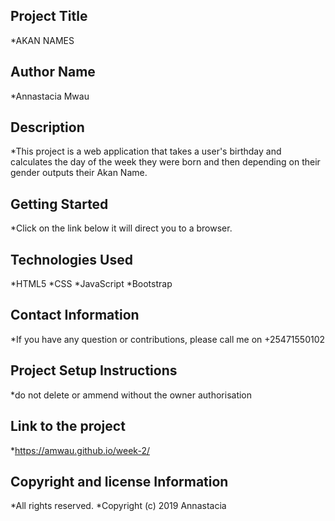 ## Project Title
*AKAN NAMES

## Author Name
*Annastacia Mwau

## Description
*This project is a web application that takes a user's birthday and calculates the day of the week they were born and then depending on their gender outputs their Akan Name.

## Getting Started
*Click on the link below it will direct you to a browser.

## Technologies Used
*HTML5 
*CSS
*JavaScript 
*Bootstrap

## Contact Information
*If you have any question or contributions, please call me on +25471550102

## Project Setup Instructions
*do not delete or ammend without the owner authorisation

## Link to the project
*https://amwau.github.io/week-2/

## Copyright and license Information
*All rights reserved. *Copyright (c) 2019 Annastacia

